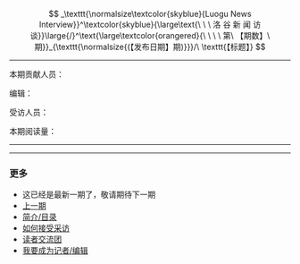 $$
_\texttt{\normalsize\textcolor{skyblue}{Luogu News Interview}}^\textcolor{skyblue}{\large\text{\ \ \ 洛 谷 新 闻 访 谈}}\large{/}^\text{\large\textcolor{orangered}{\ \ \ \ 第\ 【期数】\ 期}}_{\texttt{\normalsize{(【发布日期】期)}}}/\ \texttt{【标题】}
$$

---

本期贡献人员：

编辑：

受访人员：

本期阅读量：

---



---

### 更多

- 这已经是最新一期了，敬请期待下一期
- [上一期](https://www.luogu.com.cn/blog/lni-official/luogu-news-interview-【上一期发布日期】)
- [简介/目录](https://www.luogu.com.cn/blog/lni-official/luogu-news-interview-prologue-contents)
- [如何接受采访](https://www.luogu.com.cn/blog/lni-official/luogu-news-interview-guide-how-to-be-interviewed)
- [读者交流团](https://www.luogu.com.cn/team/57296)
- [我要成为记者/编辑](https://www.luogu.com.cn/blog/lni-official/luogu-news-interview-guide-how-to-be-a-writer)
